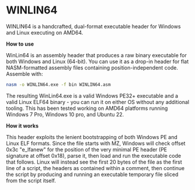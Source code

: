 # WINLIN64
WINLIN64 is a handcrafted, dual-format executable header for Windows and Linux executing on AMD64.

**How to use**

 WinLin64 is an assembly header that produces a raw binary executable for both Windows and Linux (64-bit). You can use it as a drop-in header for flat NASM-formatted assembly files containing position-independent code. Assemble with: 
```sh
nasm -o WINLIN64.exe -f bin WINLIN64.asm
```
 The resulting WinLin64.exe is a valid Windows PE32+ executable and a valid Linux ELF64 binary - you can run it on either OS without any additional tooling. This has been tested working on AMD64 platforms running Windows 7 Pro, Windows 10 pro, and Ubuntu 22.

 **How it works**
 
 This header exploits the lenient bootstrapping of both Windows PE and Linux ELF formats. Since the file starts with MZ, Windows will check offset 0x3c "e_lfanew" for the position of the very minimal PE header (PE signature at offset 0x18), parse it, then load and run the executable code that follows. Linux will instead see the first 20 bytes of the file as the first line of a script, the headers as contained within a comment, then continue the script by producing and running an executable temporary file sliced from the script itself.
